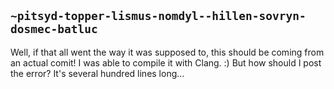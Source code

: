 ## `~pitsyd-topper-lismus-nomdyl--hillen-sovryn-dosmec-batluc`
Well, if that all went the way it was supposed to, this should be coming from an actual comit! I was able to compile it with Clang. :) But how should I post the error? It's several hundred lines long...
